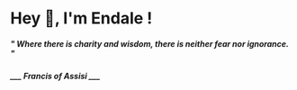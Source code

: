 <h1 title="head"> Hey 👋, I'm Endale !</h1>

**<h5><i>" Where there is charity and wisdom, there is neither fear nor ignorance. "</i></h5>**

*<b>___ Francis of Assisi ___</b>*
